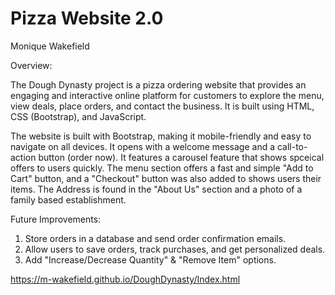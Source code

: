 # Pizza Website 2.0

Monique Wakefield 

Overview:

The Dough Dynasty project is a pizza ordering website that provides an engaging and interactive online platform for customers to explore the menu, view deals, place orders, and contact the business. It is built using HTML, CSS (Bootstrap), and JavaScript.

The website is built with Bootstrap, making it mobile-friendly and easy to navigate on all devices. It opens with a welcome message and a call-to-action button (order now). It features a carousel feature that shows spceical offers to users quickly. The menu section offers a fast and simple "Add to Cart" button, and a "Checkout" button was also added to shows users their items. The Address is found in the "About Us" section and a photo of a family based establishment. 

Future Improvements: 
1. Store orders in a database and send order confirmation emails.
2.  Allow users to save orders, track purchases, and get personalized deals.
3.  Add "Increase/Decrease Quantity" & "Remove Item" options.

https://m-wakefield.github.io/DoughDynasty/Index.html

